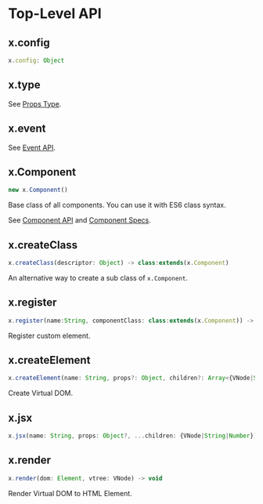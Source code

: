 # Top-Level API

## x.config

``` javascript
x.config: Object
```

## x.type

See [Props Type](./props-type.md).

## x.event

See [Event API](./event-api.js).

## x.Component

``` javascript
new x.Component()
```

Base class of all components. You can use it with ES6 class syntax.

See [Component API](./component-api.md) and [Component Specs](./component-specs.md).

## x.createClass

``` javascript
x.createClass(descriptor: Object) -> class:extends(x.Component)
```

An alternative way to create a sub class of `x.Component`.

## x.register

``` javascript
x.register(name:String, componentClass: class:extends(x.Component)) -> void
```

Register custom element.

## x.createElement

``` javascript
x.createElement(name: String, props?: Object, children?: Array<{VNode|String|Number}>) -> VNode
```

Create Virtual DOM.

## x.jsx

``` javascript
x.jsx(name: String, props: Object?, ...children: {VNode|String|Number}) -> VNode
```

## x.render

``` javascript
x.render(dom: Element, vtree: VNode) -> void
```

Render Virtual DOM to HTML Element.
